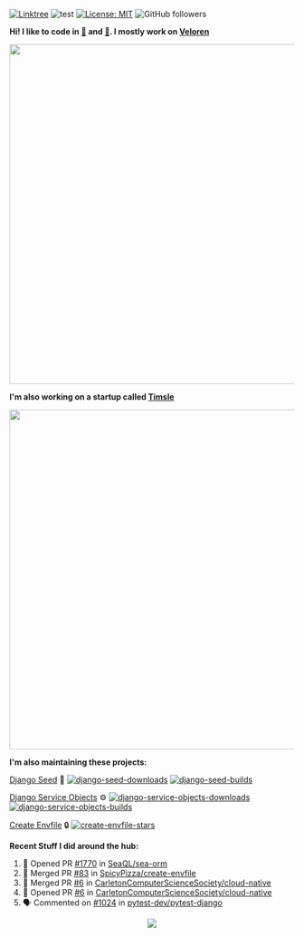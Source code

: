 [![Linktree](https://img.shields.io/badge/linktree-1de9b6?style=for-the-badge&logo=linktree&logoColor=white)](https://linktr.ee/angelonfira)
![test](https://hits.seeyoufarm.com/api/count/incr/badge.svg?url=https://github.com/AngelOnFira)
[![License: MIT](https://img.shields.io/badge/License-MIT-yellow.svg)](https://opensource.org/licenses/MIT)
![GitHub followers](https://img.shields.io/github/followers/angelonfira?style=social)

**Hi! I like to code in [:crab:](https://www.rust-lang.org/) and [:snake:](https://www.python.org/). I mostly work on [Veloren](https://veloren.net)**

<p align="center">
  <img width="600" src="https://media.discordapp.net/attachments/444005079410802699/730566298073038949/rsz_5f0656b6aa176.png">
</p>

**I'm also working on a startup called [Timsle](https://timsle.com)**

<p align="center">
  <img width="600" src="https://media.discordapp.net/attachments/444005079410802699/730566842674053130/rsz_5f0657242abb4.png">
</p>

**I'm also maintaining these projects:**

[Django Seed](https://github.com/Brobin/django-seed)
:seedling:
[![django-seed-downloads](https://pepy.tech/badge/django-seed)](https://pepy.tech/project/django-seed)
[![django-seed-builds](https://github.com/Brobin/django-seed/workflows/Test/badge.svg)](https://github.com/Brobin/django-seed)

[Django Service Objects](https://github.com/mixxorz/django-service-objects)
:gear:
[![django-service-objects-downloads](https://pepy.tech/badge/django-service-objects)](https://pepy.tech/project/django-service-objects)
[![django-service-objects-builds](https://github.com/mixxorz/django-service-objects/actions/workflows/test.yml/badge.svg)](https://github.com/mixxorz/django-service-objects/actions/workflows/test.yml)

[Create Envfile](https://github.com/SpicyPizza/create-envfile)
:lock:
[![create-envfile-stars](https://img.shields.io/github/stars/SpicyPizza/create-envfile?style=social)](https://github.com/SpicyPizza/create-envfile)

**Recent Stuff I did around the hub:**

<!--START_SECTION:activity-->
1. 💪 Opened PR [#1770](https://github.com/SeaQL/sea-orm/pull/1770) in [SeaQL/sea-orm](https://github.com/SeaQL/sea-orm)
2. 🎉 Merged PR [#83](https://github.com/SpicyPizza/create-envfile/pull/83) in [SpicyPizza/create-envfile](https://github.com/SpicyPizza/create-envfile)
3. 🎉 Merged PR [#6](https://github.com/CarletonComputerScienceSociety/cloud-native/pull/6) in [CarletonComputerScienceSociety/cloud-native](https://github.com/CarletonComputerScienceSociety/cloud-native)
4. 💪 Opened PR [#6](https://github.com/CarletonComputerScienceSociety/cloud-native/pull/6) in [CarletonComputerScienceSociety/cloud-native](https://github.com/CarletonComputerScienceSociety/cloud-native)
5. 🗣 Commented on [#1024](https://github.com/pytest-dev/pytest-django/pull/1024#issuecomment-1638748574) in [pytest-dev/pytest-django](https://github.com/pytest-dev/pytest-django)
<!--END_SECTION:activity-->

<p align="center">
  <img src="https://github-profile-trophy.vercel.app/?username=angelonfira&column=4&theme=nord&margin-w=15&margin-h=15">
</p>
